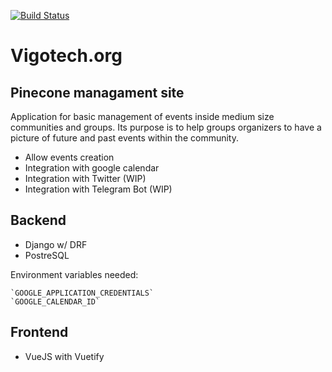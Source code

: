 [![Build Status](https://travis-ci.org/alexhermida/pinecone.svg?branch=master)](https://travis-ci.org/alexhermida/pinecone)

# Vigotech.org

## Pinecone managament site

Application for basic management of events inside medium size communities and groups. Its purpose is to help
groups organizers to have a picture of future and past events within the community.

* Allow events creation
* Integration with google calendar
* Integration with Twitter (WIP)
* Integration with Telegram Bot (WIP)


## Backend

* Django w/ DRF
* PostreSQL

Environment variables needed:

    `GOOGLE_APPLICATION_CREDENTIALS`
    `GOOGLE_CALENDAR_ID`

## Frontend

* VueJS with Vuetify